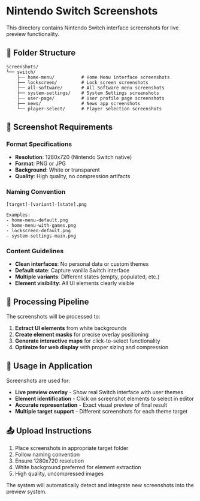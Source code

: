 # Nintendo Switch Screenshots

This directory contains Nintendo Switch interface screenshots for live preview functionality.

## 📁 Folder Structure

```
screenshots/
└── switch/
    ├── home-menu/          # Home Menu interface screenshots
    ├── lockscreen/         # Lock screen screenshots
    ├── all-software/       # All Software menu screenshots
    ├── system-settings/    # System Settings screenshots
    ├── user-page/          # User profile page screenshots
    ├── news/               # News app screenshots
    └── player-select/      # Player selection screenshots
```

## 📸 Screenshot Requirements

### **Format Specifications**
- **Resolution**: 1280x720 (Nintendo Switch native)
- **Format**: PNG or JPG
- **Background**: White or transparent
- **Quality**: High quality, no compression artifacts

### **Naming Convention**
```
[target]-[variant]-[state].png

Examples:
- home-menu-default.png
- home-menu-with-games.png
- lockscreen-default.png
- system-settings-main.png
```

### **Content Guidelines**
- **Clean interfaces**: No personal data or custom themes
- **Default state**: Capture vanilla Switch interface
- **Multiple variants**: Different states (empty, populated, etc.)
- **Element visibility**: All UI elements clearly visible

## 🔄 Processing Pipeline

The screenshots will be processed to:

1. **Extract UI elements** from white backgrounds
2. **Create element masks** for precise overlay positioning
3. **Generate interactive maps** for click-to-select functionality
4. **Optimize for web display** with proper sizing and compression

## 🎯 Usage in Application

Screenshots are used for:
- **Live preview overlay** - Show real Switch interface with user themes
- **Element identification** - Click on screenshot elements to select in editor
- **Accurate representation** - Exact visual preview of final result
- **Multiple target support** - Different screenshots for each theme target

## 📤 Upload Instructions

1. Place screenshots in appropriate target folder
2. Follow naming convention
3. Ensure 1280x720 resolution
4. White background preferred for element extraction
5. High quality, uncompressed images

The system will automatically detect and integrate new screenshots into the preview system.